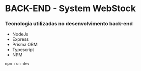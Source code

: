 # BACK-END - System WebStock

### Tecnologia utilizadas no desenvolvimento back-end

- NodeJs
- Express
- Prisma ORM
- Typescript
- NPM

```bash
npm run dev
```